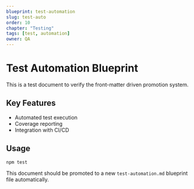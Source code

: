 ```yaml
---
blueprint: test-automation
slug: test-auto
order: 10
chapter: "Testing"
tags: [test, automation]
owner: QA
---
```


# Test Automation Blueprint

This is a test document to verify the front-matter driven promotion system.

## Key Features

- Automated test execution
- Coverage reporting
- Integration with CI/CD

## Usage

```bash
npm test
```

This document should be promoted to a new `test-automation.md` blueprint file automatically.
